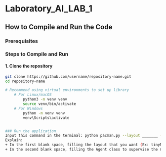 # Laboratory_AI_LAB_1
## How to Compile and Run the Code

### Prerequisites

### Steps to Compile and Run

#### 1. Clone the repository
```bash
git clone https://github.com/username/repository-name.git
cd repository-name

# Recommend using virtual environments to set up library
    # For Linux/macOS
        python3 -m venv venv
        source venv/bin/activate
    # For Windows
        python -m venv venv
        venv\Scripts\activate


### Run the application
Input this command in the terminal: python pacman.py --layout _______ --pacman _______
Explain: 
+ In the first blank space, filling the layout that you want (Ex: tinyMaze, mediumMax, myLayout, etc.).
+ In the second blank space, filling the Agent class to supervise the movement of Packman  (Ex: DumbAgent, RandomAgent, BetterRandomAgent, ReflexAgent. )
